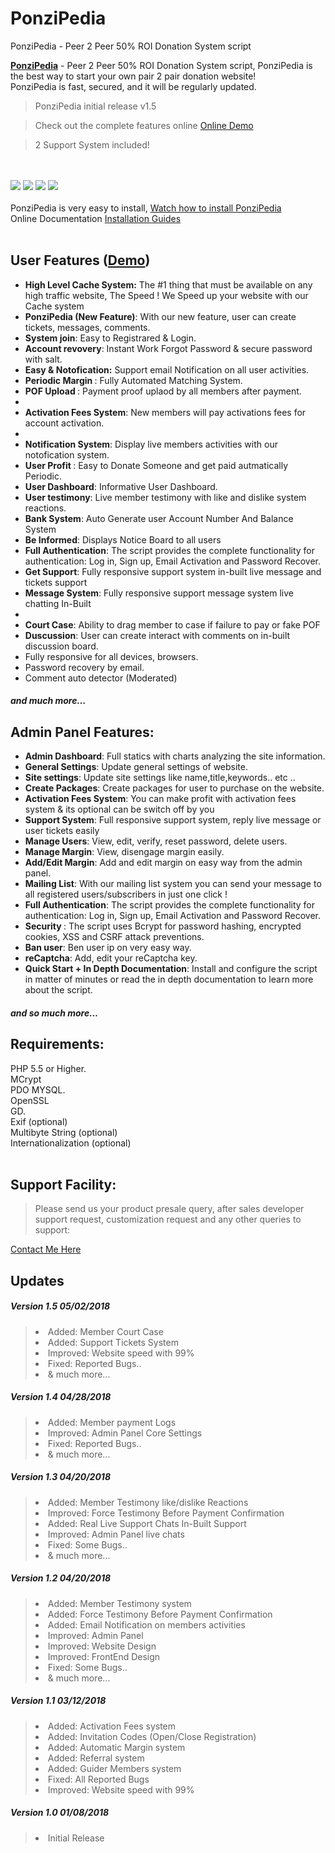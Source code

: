 # PonziPedia
PonziPedia - Peer 2 Peer 50% ROI Donation System script
<div data-view="toggleItemDescription">
        <div class="js-item-description item-description has-toggle">
          <div class="user-html"><p><strong><a href="http://ponzipedia.ml" rel="nofollow">PonziPedia</a></strong> - Peer 2 Peer 50% ROI Donation System script, PonziPedia is the best way to start your own pair 2 pair donation website!<br>
PonziPedia is fast, secured, and it will be regularly updated.<br>
</p><blockquote>PonziPedia initial release v1.5</blockquote>
<blockquote>Check out the complete features online <a href="http://ponzipedia.ml" rel="nofollow">Online Demo</a>
</blockquote>
<blockquote>2 Support System included!</blockquote><br><br>
<img src="https://ponzipedia.ml/images/gradient-bg-Recovered.jpg">
<img src="https://ponzipedia.ml/images/desc-main-Recoveredko.png">
<img src="https://ponzipedia.ml/images/image7.png">
<a href="https://ponzipedia.ml" rel="nofollow"><img src="https://ponzipedia.ml/images/image101.png"></a><br><br>
PonziPedia is very easy to install, <a href="https://www.youtube.com/watch?v=s5qvuuOrhBk" rel="nofollow">Watch how to install PonziPedia</a><br> Online Documentation <a href="http://docs.maylancer.cf">Installation Guides</a><br>
<br>
<h2 id="item-description__user-features-demo">User Features  (<a href="https://ponzipedia.ml" rel="nofollow">Demo</a>)</h2>
<ul>
  <li>
<strong>High Level Cache System:</strong> The #1 thing that must be available on any high traffic website, The Speed ! We Speed up your website with our Cache system</li>
  <li>
<strong>PonziPedia (New Feature)</strong>: With our new feature, user can create tickets, messages, comments.</li>
  <li>
<strong>System join</strong>: Easy to Registrared & Login.</li>
  <li>
<strong>Account revovery</strong>: Instant Work Forgot Password & secure password with salt.</li>
  <li>
<strong>Easy &amp; Notofication:</strong> Support email Notification on all user activities.</li>
  <li>
<strong>Periodic Margin </strong>: Fully Automated Matching System.</li>
      <li>
<strong>POF Upload </strong>: Payment proof uplaod by all members after payment.</li>
  <li>
       <li>
<strong>Activation Fees System</strong>: New members will pay activations fees for account activation.</li>
  <li>
     <li>
<strong>Notification System</strong>: Display live members activities with our notofication system.</li>
  <li>
<strong>User Profit </strong>: Easy to Donate Someone and get paid autmatically Periodic.</li>
  <li>
<strong>User Dashboard</strong>: Informative User Dashboard.</li>
 <li>
<strong>User testimony</strong>: Live member testimony with like and dislike system reactions.</li>
  <li>
<strong>Bank System</strong>: Auto Generate user Account Number And Balance System</li>
  <li>
<strong>Be Informed</strong>: Displays Notice Board to all users</li>
 <li>
<strong>Full Authentication</strong>: The script provides the complete functionality for authentication: Log in, Sign up, Email Activation and Password Recover.</li>
 <li>
<strong>Get Support</strong>: Fully responsive support system in-built live message and tickets support</li>
 <li>
<strong>Message System</strong>: Fully responsive support message system live chatting In-Built</li>
  <li>
    <li>
<strong>Court Case</strong>: Ability to drag member to case if failure to pay or fake POF</li>
  <li>
<strong>Duscussion</strong>: User can create interact with comments on in-built discussion board.</li>
  <li>Fully responsive for all devices, browsers.</li>
  <li>Password recovery by email.</li>
  <li>Comment auto detector (Moderated)</li>
</ul>
<h5 id="item-description__and-much-more"><em>and much more…</em></h5>
<h2 id="item-description__admin-panel-features">Admin Panel Features:</h2>
<ul>
  <li>
<strong>Admin Dashboard</strong>: Full statics with charts analyzing the site information.</li> 
  <li>
<strong>General Settings</strong>: Update general settings of website.</li>
  <li>
<strong>Site settings</strong>: Update site settings like name,title,keywords.. etc ..</li>
  <li>
<strong>Create Packages</strong>: Create packages for user to purchase on the website.</li>
  <li>
<strong>Activation Fees System</strong>: You can make profit with activation fees system & its optional can be switch off by you</li>
  <li>
<strong>Support System</strong>: Full responsive support system, reply live message or user tickets easily</li>
  <li>
<strong>Manage Users</strong>: View, edit, verify, reset password, delete users.</li>
  <li>
<strong>Manage Margin</strong>: View, disengage margin easily.</li>
  <li>
<strong>Add/Edit Margin</strong>: Add and edit margin on easy way from the admin panel.</li>
  <li>
<strong>Mailing List</strong>: With our mailing list system you can send your message to all registered users/subscribers in just one click !</li>
  <li>
<strong>Full Authentication</strong>: The script provides the complete functionality for authentication: Log in, Sign up, Email Activation and Password Recover.</li>
  <li>
<strong>Security </strong>: The script uses Bcrypt for password hashing, encrypted cookies, XSS and CSRF attack preventions. </li>
  <li>
<strong>Ban user</strong>: Ben user ip on very easy way.</li>
  <li>
<strong>reCaptcha</strong>: Add, edit your reCaptcha key.</li>
<li>
<strong>Quick Start + In Depth Documentation</strong>: Install and configure the script in matter of minutes or read the in depth documentation to learn more about the script.</li>
</ul>
<h5 id="item-description__and-so-much-more"><em>and so much more…</em></h5>
<h2 id="item-description__requirements">Requirements:</h2>
PHP 5.5 or Higher.<br>
MCrypt<br>
PDO MYSQL.<br>
OpenSSL<br>
GD.<br>
Exif (optional)<br>
Multibyte String (optional)<br>
Internationalization (optional)<br>
<br>
<h2 id="item-description__native-applications-for-PonziPedia">Support Facility:</h2>
<blockquote>
  Please send us your product presale query, after sales developer support request, customization request and any other queries to support: 
</blockquote>
<a href="https://support.maylancer.cf" rel="nofollow">Contact Me Here</a><br>
<h2 id="item-description__updates">Updates</h2>
 <h5 id="item-description__version-1-5-5-2-04-06-2018">
<strong>Version 1.5 </strong> 05/02/2018</h5>
<blockquote>
<li> Added: Member Court Case</li>
<li> Added: Support Tickets System</li>
<li> Improved: Website speed with 99%</li>
<li> Fixed: Reported Bugs..</li>
<li> & much more...</li>
</blockquote>
 <h5 id="item-description__version-1-5-5-2-04-06-2018">
<strong>Version 1.4 </strong> 04/28/2018</h5>
<blockquote>
<li> Added: Member payment Logs</li>
<li> Improved: Admin Panel Core Settings</li>
<li> Fixed: Reported Bugs..</li>
<li> & much more...</li>
</blockquote>
<h5 id="item-description__version-1-5-5-2-04-06-2018">
<strong>Version 1.3 </strong> 04/20/2018</h5>
<blockquote>
<li> Added: Member Testimony like/dislike Reactions</li>
<li> Improved: Force Testimony Before Payment Confirmation </li>
<li> Added: Real Live Support Chats In-Built Support</li>
<li> Improved: Admin Panel live chats</li>
<li> Fixed: Some Bugs..</li>
<li> & much more...</li>
</blockquote>
 <h5 id="item-description__version-1-5-5-2-04-06-2018">
<strong>Version 1.2 </strong> 04/20/2018</h5>
<blockquote>
<li> Added: Member Testimony system</li>
<li> Added: Force Testimony Before Payment Confirmation</li>
<li> Added: Email Notification on members activities</li>
<li> Improved: Admin Panel</li>
<li> Improved: Website Design</li>
<li> Improved: FrontEnd Design</li>
<li> Fixed: Some Bugs..</li>
<li> & much more...</li>
</blockquote>
<h5 id="item-description__version-1-5-5-2-04-06-2018">
<strong>Version 1.1 </strong> 03/12/2018</h5>
<blockquote>
<li> Added: Activation Fees system</li>
<li> Added: Invitation Codes (Open/Close Registration)</li>
<li> Added: Automatic Margin system</li>
<li> Added: Referral system</li>
 <li> Added: Guider Members system</li>
<li> Fixed: All Reported Bugs</li>
<li> Improved: Website speed with 99%</li>
</blockquote>
<h5 id="item-description__version-1-5-5-2-04-06-2018">
<strong>Version 1.0 </strong> 01/08/2018</h5>
<blockquote>
<li> Initial Release</li>
</blockquote>

</blockquote><br></div>
        </div>
      
